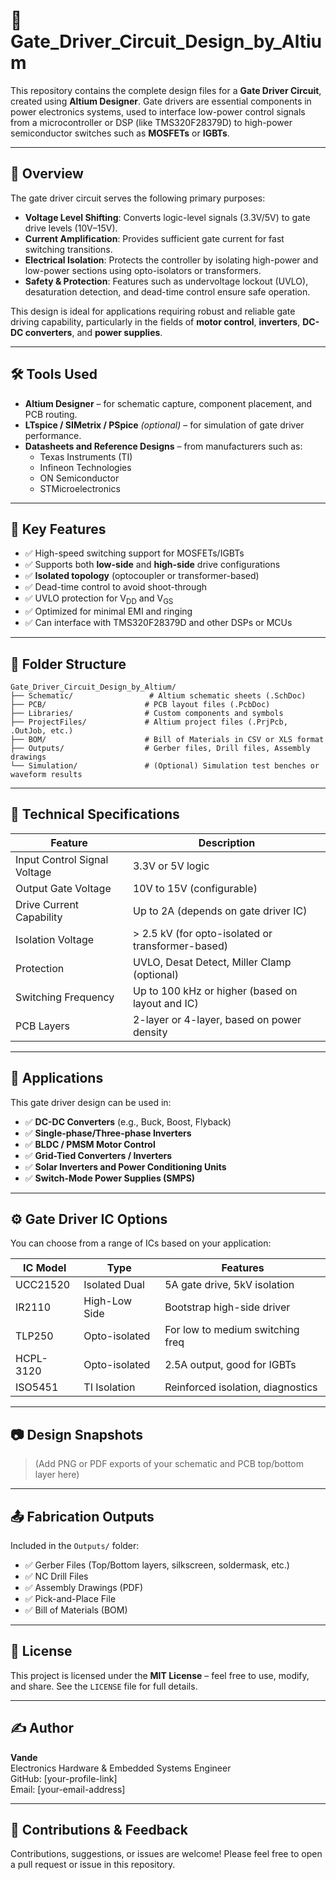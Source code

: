 
# 🔌 Gate_Driver_Circuit_Design_by_Altium

This repository contains the complete design files for a **Gate Driver Circuit**, created using **Altium Designer**. Gate drivers are essential components in power electronics systems, used to interface low-power control signals from a microcontroller or DSP (like TMS320F28379D) to high-power semiconductor switches such as **MOSFETs** or **IGBTs**.

---

## 📘 Overview

The gate driver circuit serves the following primary purposes:

- **Voltage Level Shifting**: Converts logic-level signals (3.3V/5V) to gate drive levels (10V–15V).
- **Current Amplification**: Provides sufficient gate current for fast switching transitions.
- **Electrical Isolation**: Protects the controller by isolating high-power and low-power sections using opto-isolators or transformers.
- **Safety & Protection**: Features such as undervoltage lockout (UVLO), desaturation detection, and dead-time control ensure safe operation.

This design is ideal for applications requiring robust and reliable gate driving capability, particularly in the fields of **motor control**, **inverters**, **DC-DC converters**, and **power supplies**.

---

## 🛠️ Tools Used

- **Altium Designer** – for schematic capture, component placement, and PCB routing.
- **LTspice / SIMetrix / PSpice** *(optional)* – for simulation of gate driver performance.
- **Datasheets and Reference Designs** – from manufacturers such as:
  - Texas Instruments (TI)
  - Infineon Technologies
  - ON Semiconductor
  - STMicroelectronics

---

## 🧩 Key Features

- ✅ High-speed switching support for MOSFETs/IGBTs  
- ✅ Supports both **low-side** and **high-side** drive configurations  
- ✅ **Isolated topology** (optocoupler or transformer-based)  
- ✅ Dead-time control to avoid shoot-through  
- ✅ UVLO protection for V<sub>DD</sub> and V<sub>GS</sub>  
- ✅ Optimized for minimal EMI and ringing  
- ✅ Can interface with TMS320F28379D and other DSPs or MCUs

---

## 📁 Folder Structure

```
Gate_Driver_Circuit_Design_by_Altium/
├── Schematic/                 # Altium schematic sheets (.SchDoc)
├── PCB/                      # PCB layout files (.PcbDoc)
├── Libraries/                # Custom components and symbols
├── ProjectFiles/             # Altium project files (.PrjPcb, .OutJob, etc.)
├── BOM/                      # Bill of Materials in CSV or XLS format
├── Outputs/                  # Gerber files, Drill files, Assembly drawings
└── Simulation/               # (Optional) Simulation test benches or waveform results
```

---

## 🧠 Technical Specifications

| Feature                        | Description                                           |
|-------------------------------|-------------------------------------------------------|
| Input Control Signal Voltage  | 3.3V or 5V logic                                      |
| Output Gate Voltage           | 10V to 15V (configurable)                            |
| Drive Current Capability      | Up to 2A (depends on gate driver IC)                 |
| Isolation Voltage             | > 2.5 kV (for opto-isolated or transformer-based)    |
| Protection                    | UVLO, Desat Detect, Miller Clamp (optional)          |
| Switching Frequency           | Up to 100 kHz or higher (based on layout and IC)     |
| PCB Layers                    | 2-layer or 4-layer, based on power density           |

---

## 🔄 Applications

This gate driver design can be used in:

- ✅ **DC-DC Converters** (e.g., Buck, Boost, Flyback)
- ✅ **Single-phase/Three-phase Inverters**
- ✅ **BLDC / PMSM Motor Control**
- ✅ **Grid-Tied Converters / Inverters**
- ✅ **Solar Inverters and Power Conditioning Units**
- ✅ **Switch-Mode Power Supplies (SMPS)**

---

## ⚙️ Gate Driver IC Options

You can choose from a range of ICs based on your application:

| IC Model        | Type           | Features                         |
|----------------|----------------|----------------------------------|
| UCC21520       | Isolated Dual  | 5A gate drive, 5kV isolation     |
| IR2110         | High-Low Side  | Bootstrap high-side driver       |
| TLP250         | Opto-isolated  | For low to medium switching freq |
| HCPL-3120      | Opto-isolated  | 2.5A output, good for IGBTs      |
| ISO5451        | TI Isolation   | Reinforced isolation, diagnostics|

---

## 📷 Design Snapshots

> (Add PNG or PDF exports of your schematic and PCB top/bottom layer here)

---

## 📤 Fabrication Outputs

Included in the `Outputs/` folder:

- ✅ Gerber Files (Top/Bottom layers, silkscreen, soldermask, etc.)
- ✅ NC Drill Files
- ✅ Assembly Drawings (PDF)
- ✅ Pick-and-Place File
- ✅ Bill of Materials (BOM)

---

## 📄 License

This project is licensed under the **MIT License** – feel free to use, modify, and share. See the `LICENSE` file for full details.

---

## ✍️ Author

**Vande**  
Electronics Hardware & Embedded Systems Engineer  
GitHub: [your-profile-link]  
Email: [your-email-address]

---

## 💬 Contributions & Feedback

Contributions, suggestions, or issues are welcome! Please feel free to open a pull request or issue in this repository.

